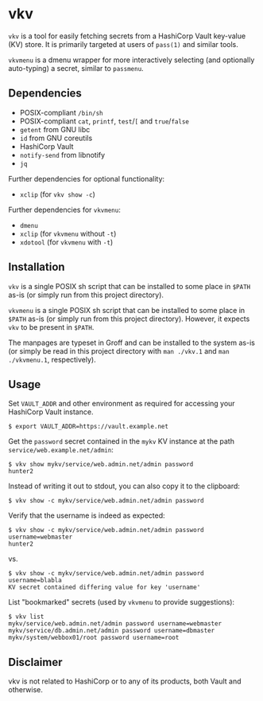 vkv
===

`vkv` is a tool for easily fetching secrets from a HashiCorp Vault key-value
(KV) store. It is primarily targeted at users of `pass(1)` and similar tools.

`vkvmenu` is a dmenu wrapper for more interactively selecting (and optionally
auto-typing) a secret, similar to `passmenu`.


Dependencies
------------

 * POSIX-compliant `/bin/sh`
 * POSIX-compliant `cat`, `printf`, `test`/`[` and `true`/`false`
 * `getent` from GNU libc
 * `id` from GNU coreutils
 * HashiCorp Vault
 * `notify-send` from libnotify
 * `jq`

Further dependencies for optional functionality:

 * `xclip` (for `vkv show -c`)

Further dependencies for `vkvmenu`:

 * `dmenu`
 * `xclip` (for `vkvmenu` without `-t`)
 * `xdotool` (for `vkvmenu` with `-t`)


Installation
------------

`vkv` is a single POSIX sh script that can be installed to some place in `$PATH`
as-is (or simply run from this project directory).

`vkvmenu` is a single POSIX sh script that can be installed to some place in
`$PATH` as-is (or simply run from this project directory). However, it expects
`vkv` to be present in `$PATH`.

The manpages are typeset in Groff and can be installed to the system as-is (or
simply be read in this project directory with `man ./vkv.1` and `man
./vkvmenu.1`, respectively).


Usage
-----

Set `VAULT_ADDR` and other environment as required for accessing your HashiCorp
Vault instance.

    $ export VAULT_ADDR=https://vault.example.net

Get the `password` secret contained in the `mykv` KV instance at the path
`service/web.example.net/admin`:

    $ vkv show mykv/service/web.admin.net/admin password
    hunter2

Instead of writing it out to stdout, you can also copy it to the clipboard:

    $ vkv show -c mykv/service/web.admin.net/admin password

Verify that the username is indeed as expected:

    $ vkv show -c mykv/service/web.admin.net/admin password username=webmaster
    hunter2

vs.

    $ vkv show -c mykv/service/web.admin.net/admin password username=blabla
    KV secret contained differing value for key 'username'

List "bookmarked" secrets (used by `vkvmenu` to provide suggestions):

    $ vkv list
    mykv/service/web.admin.net/admin password username=webmaster
    mykv/service/db.admin.net/admin password username=dbmaster
    mykv/system/webbox01/root password username=root


Disclaimer
----------

vkv is not related to HashiCorp or to any of its products, both Vault and
otherwise.
